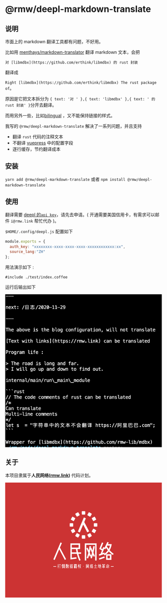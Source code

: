 # @rmw/deepl-markdown-translate

## 说明

市面上的 markdown 翻译工具都有问题，不好用。

比如用 [menthays/markdown-translator](https://github.com/menthays/markdown-translator) 翻译 markdown 文本，会把

`对 [libmdbx](https://github.com/erthink/libmdbx) 的 rust 封装`

翻译成

`Right [libmdbx](https://github.com/erthink/libmdbx) The rust package of`。

原因是它把文本拆分为 ```{ text: '对 ' },{ text: 'libmdbx' },{ text: ' 的 rust 封装' }```分开去翻译。

而用另外一些，比如[bilingual](https://github.com/zjp-CN/bilingual/issues/22) ，又不能保持链接的样式。

我写的 `@rmw/deepl-markdown-translate` 解决了一系列问题，并且支持

* 翻译 `rust` 代码的注释文本
* 不翻译 [vuepress](https://v2.vuepress.vuejs.org/zh/reference/default-theme/frontmatter.html#prev) 中的配置字段
* 逐行缓存，节约翻译成本

##  安装

`yarn add @rmw/deepl-markdown-translate` 或者 `npm install @rmw/deepl-markdown-translate`

## 使用

翻译需要 [deepl 的`api key`](https://www.deepl.com/pro-api)，请先去申请。( 开通需要美国信用卡，有需求可以邮件 `i@rmw.link` 帮忙代办 )。

`$HOME/.config/deepl.js` 配置如下

```js
module.exports = {
  auth_key: "xxxxxxxx-xxxx-xxxx-xxxx-xxxxxxxxxxxx:xx",
  source_lang:"ZH"
};
```

用法演示如下 :

```
#include ./test/index.coffee
```

运行后输出如下

![](https://raw.githubusercontent.com/gcxfd/img/gh-pages/CytFEw.png)

## 关于

本项目隶属于**人民网络([rmw.link](//rmw.link))** 代码计划。

![人民网络](https://raw.githubusercontent.com/rmw-link/logo/master/rmw.red.bg.svg)
